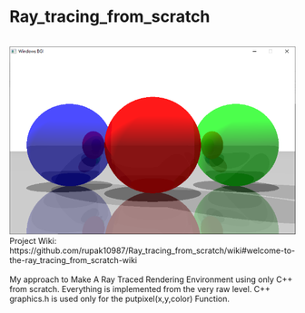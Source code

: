 # Ray_tracing_from_scratch
</br>
<img src="Output_images_at_different_dev_phase/reflections_shadow_light.PNG" alt="Ray_traced_scene">
</br>
Project Wiki:
https://github.com/rupak10987/Ray_tracing_from_scratch/wiki#welcome-to-the-ray_tracing_from_scratch-wiki
</br>
</br>
 My approach to Make A Ray Traced Rendering Environment using only C++ from scratch.
 Everything is implemented from the very raw level.
 C++ graphics.h is used only for the putpixel(x,y,color) Function.
 
